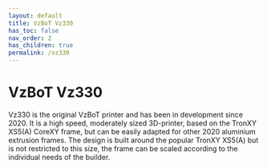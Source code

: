 ```yaml
---
layout: default
title: VzBoT Vz330
has_toc: false
nav_order: 2
has_children: true
permalink: /vz330
---
```


# VzBoT Vz330

Vz330 is the original VzBoT printer and has been in development since 2020. It is a high
speed, moderately sized 3D-printer, based on the TronXY XS5(A) CoreXY frame, but can be
easily adapted for other 2020 aluminium extrusion frames. The design is built around the
popular TronXY XS5(A) but is not restricted to this size, the frame can be scaled
according to the individual needs of the builder.
